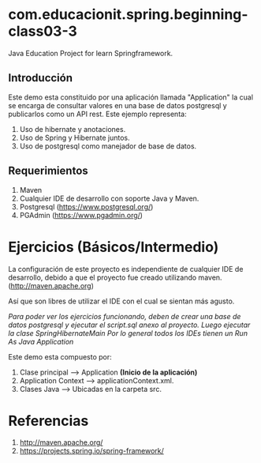 # com.educacionit.spring.beginning-class03-3
Java Education Project for learn Springframework.



## Introducción
Este demo esta constituido por una aplicación llamada "Application" la cual se encarga de
consultar valores en una base de datos postgresql y publicarlos como un API rest. Este ejemplo representa:

1. Uso de hibernate y anotaciones.
2. Uso de Spring y Hibernate juntos.
3. Uso de postgresql como manejador de base de datos.


## Requerimientos
1. Maven
2. Cualquier IDE de desarrollo con soporte Java y Maven.
3. Postgresql (https://www.postgresql.org/)
4. PGAdmin (https://www.pgadmin.org/)



Ejercicios (Básicos/Intermedio)
==========

La configuración de este proyecto es independiente de cualquier IDE de desarrollo, debido a que el proyecto
fue creado utilizando maven. (http://maven.apache.org)

Así que son libres de utilizar el IDE con el cual se sientan más agusto.

*Para poder ver los ejercicios funcionando, deben de crear una base de datos postgresql y ejecutar el script.sql anexo al proyecto.*
*Luego ejecutar la clase SpringHibernateMain*
*Por lo general todos los IDEs tienen un Run As Java Application*

Este demo esta compuesto por:

1. Clase principal --> Application **(Inicio de la aplicación)**
2. Application Context --> applicationContext.xml.
3. Clases Java  --> Ubicadas en la carpeta src.



Referencias
===========

1. http://maven.apache.org/
2. https://projects.spring.io/spring-framework/